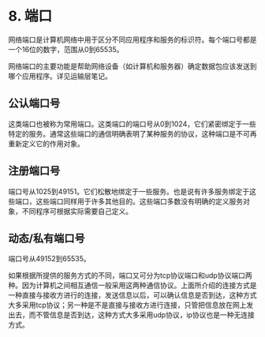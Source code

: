 # 8. 端口
网络端口是计算机网络中用于区分不同应用程序和服务的标识符。每个端口号都是一个16位的数字，范围从0到65535。

网络端口的主要功能是帮助网络设备（如计算机和服务器）确定数据包应该发送到哪个应用程序。详见运输层笔记。

## 公认端口号
这类端口也被称为常用端口。这类端口的端口号从0到1024，它们紧密绑定于一些特定的服务。通常这些端口的通信明确表明了某种服务的协议，这种端口是不可再重新定义它的作用对象。
## 注册端口号
端口号从1025到49151。它们松散地绑定于一些服务。也是说有许多服务绑定于这些端口，这些端口同样用于许多其他目的。这些端口多数没有明确的定义服务对象，不同程序可根据实际需要自己定义。

## 动态/私有端口号
端口号从49152到65535。

如果根据所提供的服务方式的不同，端口又可分为tcp协议端口和udp协议端口两种。因为计算机之间相互通信一般采用这两种通信协议。上面所介绍的连接方式是一种直接与接收方进行的连接，发送信息以后，可以确认信息是否到达，这种方式大多采用tcp协议；另一种是不是直接与接收方进行连接，只管把信息放在网上发出去，而不管信息是否到达，这种方式大多采用udp协议，ip协议也是一种无连接方式。